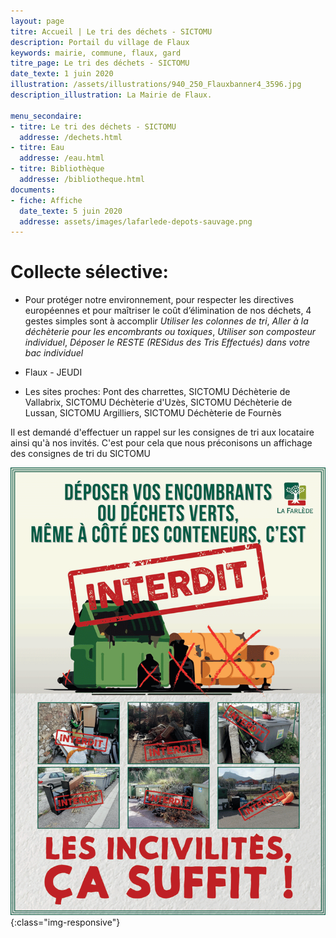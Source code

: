 ```yaml
---
layout: page
titre: Accueil | Le tri des déchets - SICTOMU
description: Portail du village de Flaux
keywords: mairie, commune, flaux, gard
titre_page: Le tri des déchets - SICTOMU
date_texte: 1 juin 2020
illustration: /assets/illustrations/940_250_Flauxbanner4_3596.jpg
description_illustration: La Mairie de Flaux.

menu_secondaire:
- titre: Le tri des déchets - SICTOMU
  addresse: /dechets.html
- titre: Eau
  addresse: /eau.html
- titre: Bibliothèque
  addresse: /bibliotheque.html
documents:
- fiche: Affiche
  date_texte: 5 juin 2020
  addresse: assets/images/lafarlede-depots-sauvage.png
---
```


# Collecte sélective:

* Pour protéger notre environnement, pour respecter les directives européennes et pour maîtriser le coût d’élimination de nos déchets, 4 gestes simples sont à accomplir _Utiliser les colonnes de tri_, _Aller à la déchèterie pour les encombrants ou toxiques_, _Utiliser son composteur individuel_, _Déposer le RESTE (RESidus des Tris Effectués) dans votre bac individuel_

* Flaux - JEUDI

* Les sites proches: Pont des charrettes, SICTOMU Déchèterie de Vallabrix, SICTOMU Déchèterie d'Uzès, SICTOMU Déchèterie de Lussan, SICTOMU Argilliers, SICTOMU Déchèterie de Fournès

Il est demandé d'effectuer un rappel sur les consignes de tri aux locataire ainsi qu'à nos invités. C'est pour cela que nous préconisons un affichage des consignes de tri du SICTOMU


![depot sauvage](assets/images/lafarlede-depots-sauvage.png){:class="img-responsive"}


